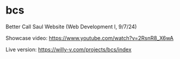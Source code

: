 # bcs
Better Call Saul Website (Web Development I, 9/7/24)

Showcase video: https://www.youtube.com/watch?v=2RsnR8_X6wA

Live version: https://willy-v.com/projects/bcs/index
